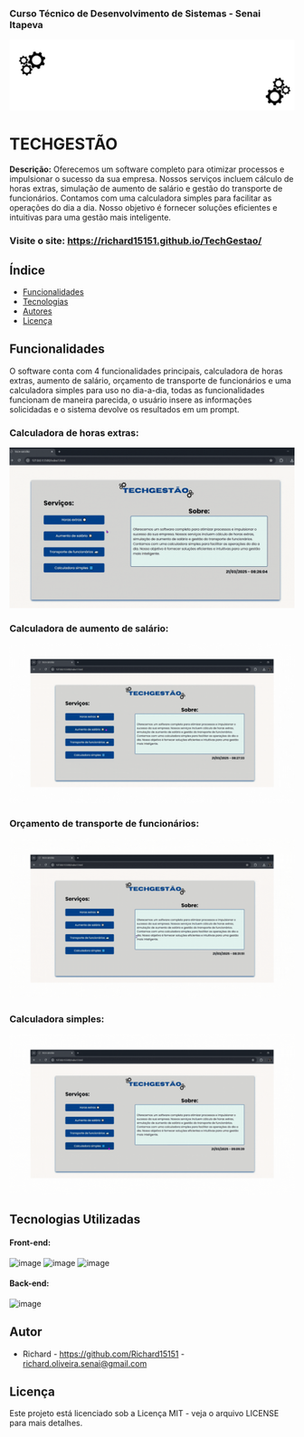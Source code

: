 
### Curso Técnico de Desenvolvimento de Sistemas - Senai Itapeva
![Imagem de capa](/gifs/TecHGestão.gif)
# TECHGESTÃO
**Descrição:**
Oferecemos um software completo para otimizar processos e impulsionar o sucesso da sua empresa. Nossos serviços incluem cálculo de horas extras, simulação de aumento de salário e gestão do transporte de funcionários. Contamos com uma calculadora simples para facilitar as operações do dia a dia. Nosso objetivo é fornecer soluções eficientes e intuitivas para uma gestão mais inteligente.
### **Visite o site:** https://richard15151.github.io/TechGestao/
## Índice
* [Funcionalidades](#funcionalidades)
* [Tecnologias](#tecnologias-utilizadas)
* [Autores](#autor)
* [Licença](#licença)
## Funcionalidades
O software conta com 4 funcionalidades principais, calculadora de horas extras, aumento de salário, orçamento de transporte de funcionários e uma calculadora simples para uso no dia-a-dia, todas as funcionalidades funcionam de maneira parecida, o usuário insere as informações solicidadas e o sistema devolve os resultados em um prompt.
### Calculadora de horas extras:
![gif horasextras](/gifs/1.gif)
### Calculadora de aumento de salário:
![gif aumentosalário](/gifs/2.gif)
### Orçamento de transporte de funcionários:
![gif transportefuncionários](/gifs/3.gif)
### Calculadora simples:
![gif calculadora](/gifs/4.gif)
## Tecnologias Utilizadas
#### Front-end:
![image](https://img.shields.io/badge/HTML5-E34F26?style=for-the-badge&logo=html5&logoColor=white)
![image](https://img.shields.io/badge/CSS3-1572B6?style=for-the-badge&logo=css3&logoColor=white)
![image](https://img.shields.io/badge/JavaScript-323330?style=for-the-badge&logo=javascript&logoColor=F7DF1E)
#### Back-end:
![image](https://img.shields.io/badge/JavaScript-323330?style=for-the-badge&logo=javascript&logoColor=F7DF1E)
## Autor
- Richard - https://github.com/Richard15151 - richard.oliveira.senai@gmail.com
## Licença
Este projeto está licenciado sob a Licença MIT - veja o arquivo LICENSE para mais detalhes.
